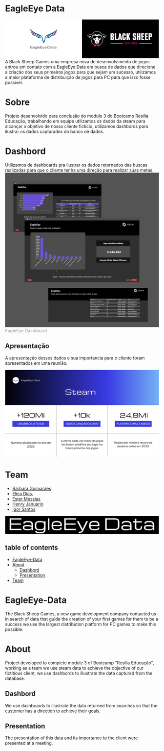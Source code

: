 # EagleEye Data
<img src="./Media/logogithub.png"></img>
A Black Sheep Games uma empresa nova de desenvolvimento de jogos entrou em contato com a EagleEye Data em busca de dados que direcione a criação dos seus primeiros jogos para que sejam um sucesso, utilizamos a maior plataforma de distribuição de jogos para PC para que isso fosse possivel.

# Sobre
Projeto desenvolvido para conclusão do modulo 3 do Bootcamp Resilia Educação, trabalhando em equipe utilizamos os dados da steam para alcançar o objetivo de nosso cliente ficticio, utilizamos dashbords para ilustrar os dados capturados do banco de dados.

# Dashbord
Utilizamos de dashboards pra ilustrar os dados retornados das buscas realizadas para que o cliente tenha uma direção para realizar suas metas.
<a href="https://infogram.com/9f066796-86ac-4488-877a-8c465fe91058" style="color:#989898!important;text-decoration:none!important;" target="_blank"><img src="./Media/dashboards.png"></img>
EagleEye Dashboard</a>

## Apresentação
A apresentação desses dados e sua importancia para o cliente foram apresentados em uma reunião.

<img src="./Media/EagleEye Data.jpg"></img>
# Team
- <a href="https://github.com/BarbaraGuimaraes21">Barbara Guimarães</a>
- <a href="https://github.com/elicadv">Elica Dias.</a>
- <a href="https://github.com/est8r">Ester Messias</a>
- <a href="https://github.com/Henry-Januario">Henry Januario</a>
- <a href="https://github.com/igorsans">Igor Santos</a>

<img src="./Media/3.jpg"></img>

## table of contents
<!--ts-->
   * [EagleEye-Data](#EagleEye-Data)
   * [About](#About)
      * [Dashbord](#Dashbord)
      * [Presentation](#Presentation)
   * [Team](#Team)
<!--te-->
# EagleEye-Data
The Black Sheep Games, a new game development company contacted us in search of data that guide the creation of your first games for them to be a success we use the largest distribution platform for PC games to make this possible.

# About
Project developed to complete module 3 of Bootcamp "Resilia Educação", working as a team we use steam data to achieve the objective of our fictitious client, we use dashbords to illustrate the data captured from the database.

## Dashbord
We use dashboards to illustrate the data returned from searches so that the customer has a direction to achieve their goals.
## Presentation
The presentation of this data and its importance to the client were presented at a meeting.